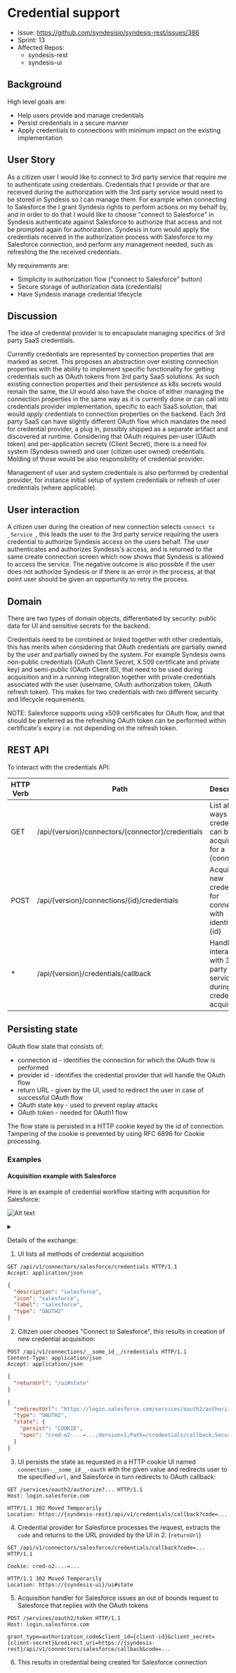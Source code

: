 # Credential support

* Issue: https://github.com/syndesisio/syndesis-rest/issues/386
* Sprint: 13
* Affected Repos:
  - syndesis-rest
  - syndesis-ui

## Background

High level goals are:

 * Help users provide and manage credentials
 * Persist credentials in a secure manner
 * Apply credentials to connections with minimum impact on the existing implementation

## User Story

As a citizen user I would like to connect to 3rd party service that require me to authenticate using credentials. Credentials that I provide or that are received during the authorization with the 3rd party service would need to be stored in Syndesis so I can manage them. For example when connecting to Salesforce the I grant Syndesis rights to perform actions on my behalf by, and in order to do that I would like to choose "connect to Salesforce" in Syndesis authenticate against Salesforce to authorize that access and not be prompted again for authorization. Syndesis in turn would apply the credentials received in the authorization process with Salesforce to my Salesforce connection, and perform any management needed, such as refreshing the the received credentials.

My requirements are:

 * Simplicity in authorization flow ("connect to Salesforce" button)
 * Secure storage of authorization data (credentials)
 * Have Syndesis manage credential lifecycle

## Discussion

The idea of credential provider is to encapsulate managing specifics of 3rd party SaaS credentials.

Currently credentials are represented by connection properties that are marked as secret. This proposes an abstraction over existing connection properties with the ability to implement specific functionality for getting credentials such as OAuth tokens from 3rd party SaaS solutions. As such existing connection properties and their persistence as k8s secrets would remain the same, the UI would also have the choice of either managing the connection properties in the same way as it is currently done or can call into credentials provider implementation, specific to each SaaS solution, that would *apply* credentials to connection properties on the backend.
Each 3rd party SaaS can have slightly different OAuth flow which mandates the need for credential provider, a plug in, possibly shipped as a separate artifact and discovered at runtime.
Considering that OAuth requires per-user (OAuth token) and per-application secrets (Client Secret), there is a need for system (Syndesis owned) and user (citizen user owned) credentials. Melding of those would be also responsibility of credential provider.

Management of user and system credentials is also performed by credential provider, for instance initial setup of system credentials or refresh of user credentials (where applicable).


## User interaction

A citizen user during the creation of new connection selects `connect to _Service_`, this leads the user to the 3rd party service requiring the users credential to authorize Syndesis access on the users behalf. The user authenticates and authorizes Syndesis's access, and is returned to the same create connection screen which now shows that Syndesis is allowed to access the service.
The negative outcome is also possible if the user does not authorize Syndesis or if there is an error in the process, at that point user should be given an opportunity to retry the process.

## Domain

There are two types of domain objects, differentiated by security: public data for UI and sensitive secrets for the backend.

Credentials need to be combined or linked together with other credentials, this has merits when considering that OAuth credentials are partially owned by the user and partially owned by the system. For example Syndesis owns non-public credentials (OAuth Client Secret, X.509 certificate and private key) and semi-public (OAuth Client ID), that need to be used during acquisition and in a running integration together with private credentials associated with the user (username, OAuth authorization token, OAuth refresh token). This makes for two credentials with two different security and lifecycle requirements.

NOTE: Salesforce supports using x509 certificates for OAuth flow, and that should be preferred as the refreshing OAuth token can be performed within certificate's expiry i.e. not depending on the refresh token.

## REST API

To interact with the credentials API:

| HTTP Verb | Path | Description |
| --------- | ---- | ----------- |
| GET | /api/{version}/connectors/{connector}/credentials | List all the ways a credential can be acquired for a {connector} |
| POST | /api/{version}/connections/{id}/credentials | Acquire new credential for connection with identifier {id} |
| \* | /api/{version}/credentials/callback | Handle interaction with 3rd party services during credential acquisition |

## Persisting state

OAuth flow state that consists of:
 - connection id - identifies the connection for which the OAuth flow is performed
 - provider id - identifies the credential provider that will handle the OAuth flow
 - return URL - given by the UI, used to redirect the user in case of successful OAuth flow
 - OAuth state key - used to prevent replay attacks
 - OAuth token - needed for OAuth1 flow

The flow state is persisted in a HTTP cookie keyed by the id of connection. Tampering of the cookie is prevented by using RFC 6896 for Cookie processing.

### Examples

#### Acquisition example with Salesforce

Here is an example of credential workflow starting with acquisition for Salesforce:

![Alt text](https://g.gravizo.com/source/salesforce_example?https%3A%2F%2Fraw.githubusercontent.com%2Fsyndesisio%2Fsyndesis-project%2Fmaster%2Fproposals%2F003-credentials.md)
<details>
<summary></summary>
salesforce_example
@startuml
actor User
User -> "Syndesis UI": Create connection to Salesforce
"Syndesis UI" -> "Syndesis REST": (1) Determine credential metadata
activate "Syndesis REST"
"Syndesis REST" --> "Syndesis UI": metadata
deactivate "Syndesis REST"
User -> "Syndesis UI": Connect to salesforce
"Syndesis UI" -> "Syndesis REST": (2) Connect to Salesforce [returnUrl]
activate "Syndesis REST"
"Syndesis REST" --> "Syndesis UI": [redirect, Salesforce login URL]
deactivate "Syndesis REST"
"Syndesis UI" --> User: (3) Redirect to Salesforce login
User -> Salesforce: Authenticate and authorize Syndesis
activate Salesforce
Salesforce --> User: (4) Redirect to submit authorization codes
deactivate Salesforce
User -> "Syndesis REST": Submit authorization codes (redirect)
activate "Syndesis REST"
"Syndesis REST" -> Salesforce: (5) Request authorization
activate Salesforce
Salesforce --> "Syndesis REST": [Authorization tokens]
deactivate Salesforce
"Syndesis REST" -> "Syndesis REST": (6) Store authorization tokens
"Syndesis REST" --> User: Authorization successful
deactivate "Syndesis REST"
@enduml
salesforce_example
</details>

Details of the exchange:

 1. UI lists all methods of credential acquisition
```http
GET /api/v1/connectors/salesforce/credentials HTTP/1.1
Accept: application/json
```
```json
{
  "description": "salesforce",
  "icon": "salesforce",
  "label": "salesforce",
  "type": "OAUTH2"
}
```
 2. Citizen user chooses "Connect to Salesforce", this results in creation of new credential acquisition:
```http
POST /api/v1/connections/__some_id__/credentials HTTP/1.1
Content-Type: application/json
Accept: application/json
```
```json
{
  "returnUrl": "/ui#state"
}
```
```json
{
  "redirectUrl": "https://login.salesforce.com/services/oauth2/authorize?client_id=...&response_type=code&redirect_uri=...&scope&state=...",
  "type": "OAUTH2",
  "state": {
    "persist": "COOKIE",
    "spec": "cred-o2-...=...;Version=1;Path=/credentials/callback;Secure;HttpOnly"
  }
}
```
3. UI persists the state as requested in a HTTP cookie UI named `connection-__some_id__-oauth` with the given value and redirects user to the specified `url`, and Salesforce in turn redirects to OAuth callback:
```http
GET /services/oauth2/authorize?... HTTP/1.1
Host: login.salesforce.com
```
```http
HTTP/1.1 302 Moved Temporarily
Location: https://{syndesis-rest}/api/v1/credentials/callback?code=...
```
4. Credential provider for Salesforce processes the request, extracts the `code` and returns to the URL provided by the UI in 2. (`returnUrl`)
```http
GET /api/v1/connectors/salesforce/credentials/callback?code=... HTTP/1.1

Cookie: cred-o2-...=...
```
```http
HTTP/1.1 302 Moved Temporarily
Location: https://{syndesis-ui}/ui#state
```
5. Acquisition handler for Salesforce issues an out of bounds request to Salesforce that replies with the OAuth tokens
```http
POST /services/oauth2/token HTTP/1.1
Host: login.salesforce.com
```
```http
grant_type=authorization_code&client_id={client-id}&client_secret={client-secret}&redirect_uri=https://{syndesis-rest}/api/v1/connectors/salesforce/callback&code=...
```
6. This results in credential being created for Salesforce connection
